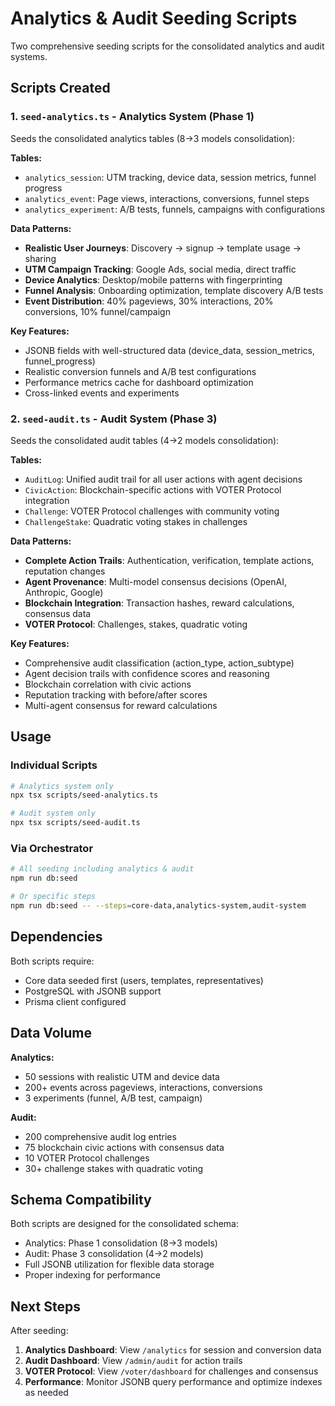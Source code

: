 # Analytics & Audit Seeding Scripts

Two comprehensive seeding scripts for the consolidated analytics and audit systems.

## Scripts Created

### 1. `seed-analytics.ts` - Analytics System (Phase 1)

Seeds the consolidated analytics tables (8→3 models consolidation):

**Tables:**
- `analytics_session`: UTM tracking, device data, session metrics, funnel progress
- `analytics_event`: Page views, interactions, conversions, funnel steps  
- `analytics_experiment`: A/B tests, funnels, campaigns with configurations

**Data Patterns:**
- **Realistic User Journeys**: Discovery → signup → template usage → sharing
- **UTM Campaign Tracking**: Google Ads, social media, direct traffic
- **Device Analytics**: Desktop/mobile patterns with fingerprinting
- **Funnel Analysis**: Onboarding optimization, template discovery A/B tests
- **Event Distribution**: 40% pageviews, 30% interactions, 20% conversions, 10% funnel/campaign

**Key Features:**
- JSONB fields with well-structured data (device_data, session_metrics, funnel_progress)
- Realistic conversion funnels and A/B test configurations
- Performance metrics cache for dashboard optimization
- Cross-linked events and experiments

### 2. `seed-audit.ts` - Audit System (Phase 3)

Seeds the consolidated audit tables (4→2 models consolidation):

**Tables:**
- `AuditLog`: Unified audit trail for all user actions with agent decisions
- `CivicAction`: Blockchain-specific actions with VOTER Protocol integration
- `Challenge`: VOTER Protocol challenges with community voting
- `ChallengeStake`: Quadratic voting stakes in challenges

**Data Patterns:**
- **Complete Action Trails**: Authentication, verification, template actions, reputation changes
- **Agent Provenance**: Multi-model consensus decisions (OpenAI, Anthropic, Google)
- **Blockchain Integration**: Transaction hashes, reward calculations, consensus data
- **VOTER Protocol**: Challenges, stakes, quadratic voting

**Key Features:**
- Comprehensive audit classification (action_type, action_subtype)
- Agent decision trails with confidence scores and reasoning
- Blockchain correlation with civic actions
- Reputation tracking with before/after scores
- Multi-agent consensus for reward calculations

## Usage

### Individual Scripts
```bash
# Analytics system only
npx tsx scripts/seed-analytics.ts

# Audit system only  
npx tsx scripts/seed-audit.ts
```

### Via Orchestrator
```bash
# All seeding including analytics & audit
npm run db:seed

# Or specific steps
npm run db:seed -- --steps=core-data,analytics-system,audit-system
```

## Dependencies

Both scripts require:
- Core data seeded first (users, templates, representatives)
- PostgreSQL with JSONB support
- Prisma client configured

## Data Volume

**Analytics:**
- 50 sessions with realistic UTM and device data
- 200+ events across pageviews, interactions, conversions
- 3 experiments (funnel, A/B test, campaign)

**Audit:**
- 200 comprehensive audit log entries
- 75 blockchain civic actions with consensus data
- 10 VOTER Protocol challenges
- 30+ challenge stakes with quadratic voting

## Schema Compatibility

Both scripts are designed for the consolidated schema:
- Analytics: Phase 1 consolidation (8→3 models)
- Audit: Phase 3 consolidation (4→2 models)
- Full JSONB utilization for flexible data storage
- Proper indexing for performance

## Next Steps

After seeding:
1. **Analytics Dashboard**: View `/analytics` for session and conversion data
2. **Audit Dashboard**: View `/admin/audit` for action trails  
3. **VOTER Protocol**: View `/voter/dashboard` for challenges and consensus
4. **Performance**: Monitor JSONB query performance and optimize indexes as needed